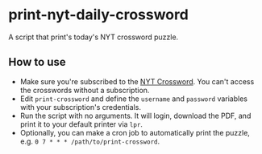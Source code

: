 # print-nyt-daily-crossword
A script that print's today's NYT crossword puzzle.

## How to use

* Make sure you're subscribed to the [NYT Crossword](http://www.nytimes.com/crosswords/index.html). You can't access the crosswords without a subscription.
* Edit `print-crossword` and define the `username` and `password` variables with your subscription's credentials. 
* Run the script with no arguments. It will login, download the PDF, and print it to your default printer via `lpr`.
* Optionally, you can make a cron job to automatically print the puzzle, e.g. `0 7 * * * /path/to/print-crossword`.

